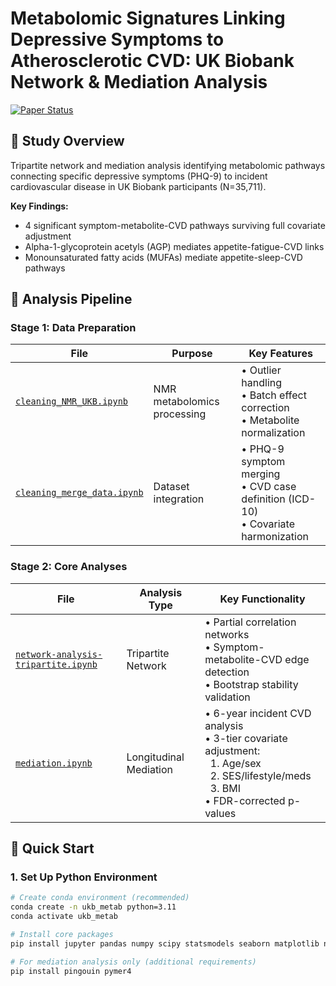 # Metabolomic Signatures Linking Depressive Symptoms to Atherosclerotic CVD: UK Biobank Network & Mediation Analysis

[![Paper Status](https://img.shields.io/badge/Status-Submitted-yellow)](https://doi.org/your-doi-here)

## 🔬 Study Overview
Tripartite network and mediation analysis identifying metabolomic pathways connecting specific depressive symptoms (PHQ-9) to incident cardiovascular disease in UK Biobank participants (N=35,711).

**Key Findings:**
- 4 significant symptom-metabolite-CVD pathways surviving full covariate adjustment
- Alpha-1-glycoprotein acetyls (AGP) mediates appetite-fatigue-CVD links
- Monounsaturated fatty acids (MUFAs) mediate appetite-sleep-CVD pathways

## 📂 Analysis Pipeline

### Stage 1: Data Preparation
| File | Purpose | Key Features |
|------|---------|--------------|
| [`cleaning_NMR_UKB.ipynb`](cleaning_NMR_UKB.ipynb) | NMR metabolomics processing | • Outlier handling<br>• Batch effect correction<br>• Metabolite normalization |
| [`cleaning_merge_data.ipynb`](cleaning_merge_data.ipynb) | Dataset integration | • PHQ-9 symptom merging<br>• CVD case definition (ICD-10)<br>• Covariate harmonization |

### Stage 2: Core Analyses
| File | Analysis Type | Key Functionality |
|------|--------------|------------------|
| [`network-analysis-tripartite.ipynb`](network-analysis-tripartite.ipynb) | Tripartite Network | • Partial correlation networks<br>• Symptom-metabolite-CVD edge detection<br>• Bootstrap stability validation |
| [`mediation.ipynb`](mediation.ipynb) | Longitudinal Mediation | • 6-year incident CVD analysis<br>• 3-tier covariate adjustment:<br>  &nbsp;&nbsp;1. Age/sex<br>  &nbsp;&nbsp;2. SES/lifestyle/meds<br>  &nbsp;&nbsp;3. BMI<br>• FDR-corrected p-values |

## 🚀 Quick Start

### 1. Set Up Python Environment
```bash
# Create conda environment (recommended)
conda create -n ukb_metab python=3.11
conda activate ukb_metab

# Install core packages
pip install jupyter pandas numpy scipy statsmodels seaborn matplotlib networkx

# For mediation analysis only (additional requirements)
pip install pingouin pymer4

